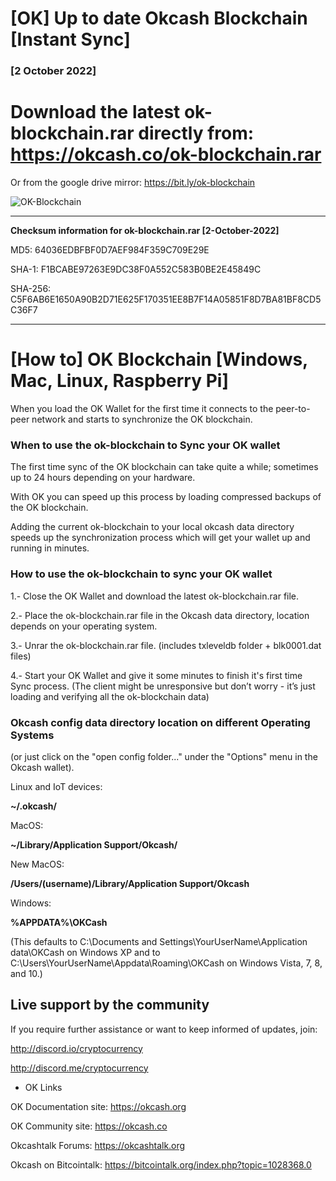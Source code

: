 # [OK] Up to date Okcash Blockchain [Instant Sync]

### [2 October 2022] 

# Download the latest ok-blockchain.rar directly from: https://okcash.co/ok-blockchain.rar 
Or from the google drive mirror: https://bit.ly/ok-blockchain

![OK-Blockchain](https://i.imgur.com/JUQA9LW.png)

---------------------------

**Checksum information for ok-blockchain.rar [2-October-2022]**

MD5: 64036EDBFBF0D7AEF984F359C709E29E

SHA-1: F1BCABE97263E9DC38F0A552C583B0BE2E45849C

SHA-256: C5F6AB6E1650A90B2D71E625F170351EE8B7F14A05851F8D7BA81BF8CD5C36F7


---------------------------

# [How to] OK Blockchain [Windows, Mac, Linux, Raspberry Pi]

When you load the OK Wallet for the first time it connects to the peer-to-peer network and starts to synchronize the OK blockchain. 

### When to use the ok-blockchain to Sync your OK wallet

The first time sync of the OK blockchain can take quite a while; sometimes up to 24 hours depending on your hardware. 

With OK you can speed up this process by loading compressed backups of the OK blockchain. 

Adding the current ok-blockchain to your local okcash data directory speeds up the synchronization process which will get your wallet up and running in minutes.

### How to use the ok-blockchain to sync your OK wallet

1.- Close the OK Wallet and download the latest ok-blockchain.rar file.

2.- Place the ok-blockchain.rar file in the Okcash data directory, location depends on your operating system.

3.- Unrar the ok-blockchain.rar file. (includes txleveldb folder + blk0001.dat files)

4.- Start your OK Wallet and give it some minutes to finish it's first time Sync process. 
(The client might be unresponsive but don’t worry - it’s just loading and verifying all the ok-blockchain data)

### Okcash config data directory location on different Operating Systems
(or just click on the "open config folder..." under the "Options" menu in the Okcash wallet).

Linux and IoT devices:

**~/.okcash/**

MacOS:

**~/Library/Application Support/Okcash/**

New MacOS:

**/Users/(username)/Library/Application Support/Okcash**

Windows:

**%APPDATA%\OKCash**

(This defaults to C:\Documents and Settings\YourUserName\Application data\OKCash on Windows XP and to C:\Users\YourUserName\Appdata\Roaming\OKCash on Windows Vista, 7, 8, and 10.)

## Live support by the community

If you require further assistance or want to keep informed of updates, join:

http://discord.io/cryptocurrency

http://discord.me/cryptocurrency

- OK Links 

OK Documentation site: https://okcash.org

OK Community site: https://okcash.co

Okcashtalk Forums: https://okcashtalk.org

Okcash on Bitcointalk: https://bitcointalk.org/index.php?topic=1028368.0
